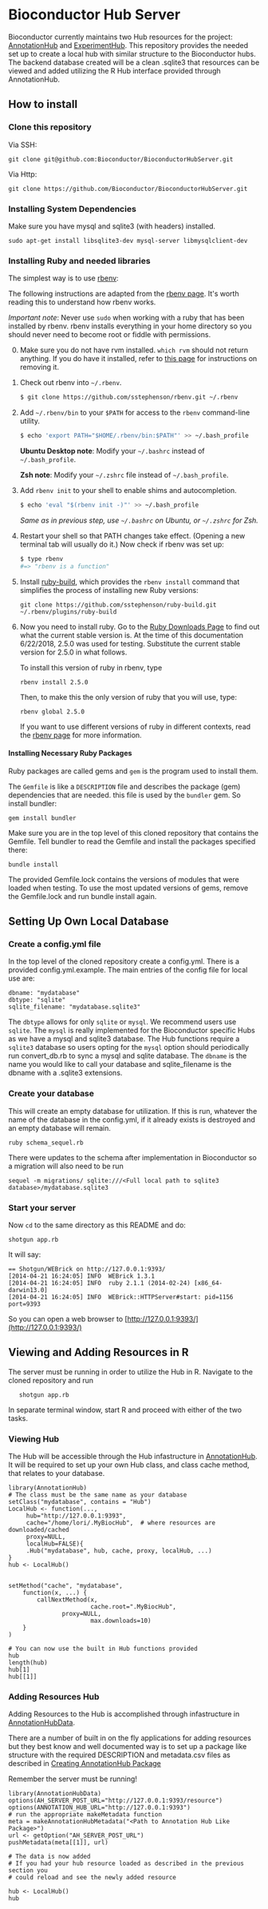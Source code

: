 Bioconductor Hub Server
========================

Bioconductor currently maintains two Hub resources for the project: 
[AnnotationHub][] and [ExperimentHub][]. This repository provides the needed set
up to create a local hub with similar structure to the Bioconductor hubs. The
backend database created will be a clean .sqlite3 that resources can be viewed
and added utilizing the R Hub interface provided through AnnotationHub. 
 
[AnnotationHub]: https://bioconductor.org/packages/AnnotationHub/
[ExperimentHub]: https://bioconductor.org/packages/ExperimentHub/


## How to install

### Clone this repository
    
Via SSH:

    git clone git@github.com:Bioconductor/BioconductorHubServer.git

Via Http:

    git clone https://github.com/Bioconductor/BioconductorHubServer.git

### Installing System Dependencies

Make sure you have mysql and sqlite3 (with headers) installed. 

    sudo apt-get install libsqlite3-dev mysql-server libmysqlclient-dev


### Installing Ruby and needed libraries

The simplest way is to use 
[rbenv](https://github.com/sstephenson/rbenv):

The following instructions are adapted from the 
[rbenv page](https://github.com/sstephenson/rbenv). It's worth reading this
to understand how rbenv works.

*Important note*: Never use `sudo` when working with a ruby that has been
installed by rbenv. rbenv installs everything in your home directory so
you should never need to become root or fiddle with permissions.

0. Make sure you do not have rvm installed. `which rvm` should not return 
   anything. If you do have it installed, refer to 
   [this page](http://stackoverflow.com/questions/3950260/howto-uninstall-rvm)
   for instructions on removing it.

1. Check out rbenv into `~/.rbenv`.

    ~~~ sh
    $ git clone https://github.com/sstephenson/rbenv.git ~/.rbenv
    ~~~

2. Add `~/.rbenv/bin` to your `$PATH` for access to the `rbenv`
   command-line utility.

    ~~~ sh
    $ echo 'export PATH="$HOME/.rbenv/bin:$PATH"' >> ~/.bash_profile
    ~~~

    **Ubuntu Desktop note**: Modify your `~/.bashrc` instead of `~/.bash_profile`.

    **Zsh note**: Modify your `~/.zshrc` file instead of `~/.bash_profile`.

3. Add `rbenv init` to your shell to enable shims and autocompletion.

    ~~~ sh
    $ echo 'eval "$(rbenv init -)"' >> ~/.bash_profile
    ~~~

    _Same as in previous step, use `~/.bashrc` on Ubuntu, or `~/.zshrc` for Zsh._

4. Restart your shell so that PATH changes take effect. (Opening a new
   terminal tab will usually do it.) Now check if rbenv was set up:

    ~~~ sh
    $ type rbenv
    #=> "rbenv is a function"
    ~~~

5.  Install [ruby-build](https://github.com/sstephenson/ruby-build),
    which provides the `rbenv install` command that simplifies the
    process of installing new Ruby versions:

        git clone https://github.com/sstephenson/ruby-build.git ~/.rbenv/plugins/ruby-build

6.  Now you need to install ruby. Go to the
    [Ruby Downloads Page](https://www.ruby-lang.org/en/downloads/) to
    find out what the current stable version is. At the time of this
    documentation 6/22/2018, 2.5.0 was used for testing. Substitute the
    current stable version for 2.5.0 in what follows.

    To install this version of ruby in rbenv, type

        rbenv install 2.5.0

    Then, to make this the only version of ruby that you will use, type:

        rbenv global 2.5.0

    If you want to use different versions of ruby in different
    contexts, read the
    [rbenv page](https://github.com/sstephenson/rbenv) for more
    information.


#### Installing Necessary Ruby Packages

Ruby packages are called gems and `gem` is the program used to install them.

The `Gemfile` is like a `DESCRIPTION` file and describes the
package (gem) dependencies that are needed. this file is used by the
`bundler` gem. So install bundler:

    gem install bundler

Make sure you are in the top level of this cloned repository that contains the
Gemfile. Tell bundler to read the Gemfile and install the packages
specified there:

    bundle install


The provided Gemfile.lock contains the versions of modules that were loaded when
testing. To use the most updated versions of gems, remove the Gemfile.lock and
run bundle install again. 



## Setting Up Own Local Database

### Create a config.yml file

In the top level of the cloned repository create a config.yml.  There is a
provided config.yml.example. The main entries of the config file for local use
are:
```
dbname: "mydatabase"
dbtype: "sqlite"
sqlite_filename: "mydatabase.sqlite3"
```
The `dbtype` allows for only `sqlite` or `mysql`.  We recommend users use
`sqlite`. The `mysql` is really implemented for the Bioconductor specific Hubs
as we have a mysql and sqlite3 database. The Hub functions require a `sqlite3`
database so users opting for the `mysql` option should periodically run
convert_db.rb to sync a mysql and sqlite database. The `dbname` is the name you
would like to call your database and sqlite_filename is the dbname with a
.sqlite3 extensions. 

### Create your database

This will create an empty database for utilization.  If this is run, whatever
the name of the database in the config.yml, if it already exists is destroyed
and an empty database will remain. 

```
ruby schema_sequel.rb
```

There were updates to the schema after implementation in Bioconductor so a
migration will also need to be run

```
sequel -m migrations/ sqlite:///<Full local path to sqlite3 database>/mydatabase.sqlite3

```


### Start your server

Now `cd` to the same directory as this README and do:

    shotgun app.rb

It will say:

    == Shotgun/WEBrick on http://127.0.0.1:9393/
    [2014-04-21 16:24:05] INFO  WEBrick 1.3.1
    [2014-04-21 16:24:05] INFO  ruby 2.1.1 (2014-02-24) [x86_64-darwin13.0]
    [2014-04-21 16:24:05] INFO  WEBrick::HTTPServer#start: pid=1156 port=9393


So you can open a web browser to 
[http://127.0.0.1:9393/](http://127.0.0.1:9393/) 




## Viewing and Adding Resources in R 

The server must be running in order to utilize the Hub in R.  Navigate to the
cloned repository and run 

       shotgun app.rb

In separate terminal window, start R and proceed with either of the two tasks.

### Viewing Hub

The Hub will be accessible through the Hub infastructure in [AnnotationHub][].
It will be required to set up your own Hub class, and class cache method, that
relates to your database. 


```
library(AnnotationHub)
# The class must be the same name as your database
setClass("mydatabase", contains = "Hub")
LocalHub <- function(...,
	 hub="http://127.0.0.1:9393",
	 cache="/home/lori/.MyBiocHub",  # where resources are downloaded/cached
	 proxy=NULL,
	 localHub=FALSE){
	 .Hub("mydatabase", hub, cache, proxy, localHub, ...)
}
hub <- LocalHub()


setMethod("cache", "mydatabase",
    function(x, ...) {
        callNextMethod(x,
                       cache.root=".MyBiocHub", 
		       proxy=NULL,
                       max.downloads=10)
    }
)

# You can now use the built in Hub functions provided
hub
length(hub)
hub[1]
hub[[1]]
```


### Adding Resources Hub

Adding Resources to the Hub is accomplished through infastructure in
[AnnotationHubData][].

[AnnotationHubData]: https://bioconductor.org/packages/AnnotationHubData/
[Creating AnnotationHub Package]: http://bioconductor.org/packages/release/bioc/vignettes/AnnotationHub/inst/doc/CreateAnAnnotationPackage.html

There are a number of built in on the fly applications for adding resources but
they best know and well documented way is to set up a package like structure with the required
DESCRIPTION and metadata.csv files as described in [Creating AnnotationHub
Package][]

Remember the server must be running!

```
library(AnnotationHubData)
options(AH_SERVER_POST_URL="http://127.0.0.1:9393/resource")
options(ANNOTATION_HUB_URL="http://127.0.0.1:9393")
# run the appropriate makeMetadata function
meta = makeAnnotationHubMetadata("<Path to Annotation Hub Like Package>")
url <- getOption("AH_SERVER_POST_URL")
pushMetadata(meta[[1]], url)

# The data is now added
# If you had your hub resource loaded as described in the previous section you
# could reload and see the newly added resource

hub <- LocalHub()
hub
```



